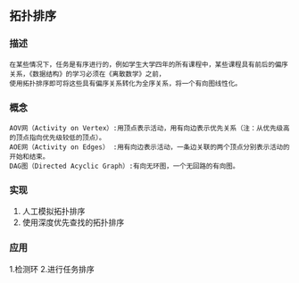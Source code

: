 ## 拓扑排序  
### 描述
    在某些情况下，任务是有序进行的，例如学生大学四年的所有课程中，某些课程具有前后的偏序关系，《数据结构》的学习必须在《离散数学》之前，
    使用拓扑排序即可将这些具有偏序关系转化为全序关系，将一个有向图线性化。
### 概念
    AOV网（Activity on Vertex）:用顶点表示活动，用有向边表示优先关系（注：从优先级高的顶点指向优先级较低的顶点）。
    AOE网（Activity on Edges） :用有向边表示活动，一条边关联的两个顶点分别表示活动的开始和结束。
    DAG图（Directed Acyclic Graph）:有向无环图，一个无回路的有向图。
### 实现
1. 人工模拟拓扑排序  
2. 使用深度优先查找的拓扑排序

### 应用
1.检测环
2.进行任务排序
